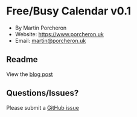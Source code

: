 # Free/Busy Calendar v0.1

- By Martin Porcheron
- Website: https://www.porcheron.uk
- Email: martin@porcheron.uk

## Readme
View the [blog post](https://www.porcheron.uk/fbc)

## Questions/Issues?
Please submit a [GitHub issue](https://github.com/mporcheron/FreeBusyCal)